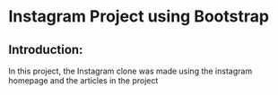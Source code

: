 # Instagram Project using Bootstrap

## Introduction:
In this project, the Instagram clone was made using the instagram homepage and the articles in the project



